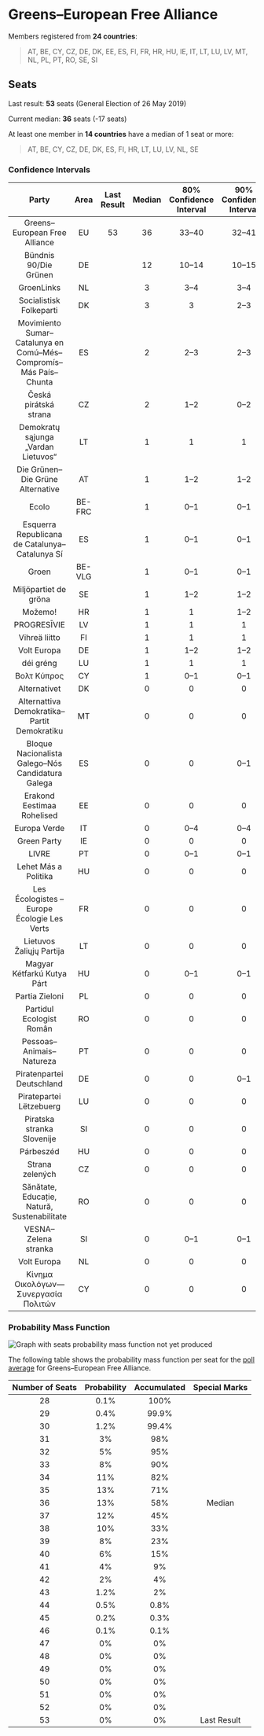 # Greens–European Free Alliance

Members registered from **24 countries**:

> AT, BE, CY, CZ, DE, DK, EE, ES, FI, FR, HR, HU, IE, IT, LT, LU, LV, MT, NL, PL, PT, RO, SE, SI

## Seats

Last result: **53** seats (General Election of 26 May 2019)

Current median: **36** seats (-17 seats)

At least one member in **14 countries** have a median of 1 seat or more:

> AT, BE, CY, CZ, DE, DK, ES, FI, HR, LT, LU, LV, NL, SE

### Confidence Intervals

| Party | Area | Last Result | Median | 80% Confidence Interval | 90% Confidence Interval | 95% Confidence Interval | 99% Confidence Interval |
|:-----:|:----:|:-----------:|:------:|:-----------------------:|:-----------------------:|:-----------------------:|:-----------------------:|
| Greens–European Free Alliance | EU | 53 | 36 | 33–40 | 32–41 | 31–42 | 29–44 |
| Bündnis 90/Die Grünen | DE | | 12 | 10–14 | 10–15 | 9–15 | 9–16 |
| GroenLinks | NL | | 3 | 3–4 | 3–4 | 3–4 | 2–4 |
| Socialistisk Folkeparti | DK | | 3 | 3 | 2–3 | 2–3 | 2–4 |
| Movimiento Sumar–Catalunya en Comú–Més–Compromís–Más País–Chunta | ES | | 2 | 2–3 | 2–3 | 1–3 | 1–4 |
| Česká pirátská strana | CZ | | 2 | 1–2 | 0–2 | 0–2 | 0–2 |
| Demokratų sąjunga „Vardan Lietuvos“ | LT | | 1 | 1 | 1 | 1 | 1 |
| Die Grünen–Die Grüne Alternative | AT | | 1 | 1–2 | 1–2 | 1–2 | 1–2 |
| Ecolo | BE-FRC | | 1 | 0–1 | 0–1 | 0–1 | 0–1 |
| Esquerra Republicana de Catalunya–Catalunya Sí | ES | | 1 | 0–1 | 0–1 | 0–2 | 0–2 |
| Groen | BE-VLG | | 1 | 0–1 | 0–1 | 0–1 | 0–1 |
| Miljöpartiet de gröna | SE | | 1 | 1–2 | 1–2 | 1–2 | 1–2 |
| Možemo! | HR | | 1 | 1 | 1–2 | 1–2 | 1–2 |
| PROGRESĪVIE | LV | | 1 | 1 | 1 | 1 | 1 |
| Vihreä liitto | FI | | 1 | 1 | 1 | 1 | 1–2 |
| Volt Europa | DE | | 1 | 1–2 | 1–2 | 1–2 | 1–3 |
| déi gréng | LU | | 1 | 1 | 1 | 1 | 1 |
| Βολτ Κύπρος | CY | | 1 | 0–1 | 0–1 | 0–1 | 0–1 |
| Alternativet | DK | | 0 | 0 | 0 | 0 | 0 |
| Alternattiva Demokratika–Partit Demokratiku | MT | | 0 | 0 | 0 | 0 | 0 |
| Bloque Nacionalista Galego–Nós Candidatura Galega | ES | | 0 | 0 | 0–1 | 0–1 | 0–1 |
| Erakond Eestimaa Rohelised | EE | | 0 | 0 | 0 | 0 | 0 |
| Europa Verde | IT | | 0 | 0–4 | 0–4 | 0–4 | 0–5 |
| Green Party | IE | | 0 | 0 | 0 | 0 | 0–1 |
| LIVRE | PT | | 0 | 0–1 | 0–1 | 0–1 | 0–1 |
| Lehet Más a Politika | HU | | 0 | 0 | 0 | 0 | 0 |
| Les Écologistes – Europe Écologie Les Verts | FR | | 0 | 0 | 0 | 0 | 0 |
| Lietuvos Žaliųjų Partija | LT | | 0 | 0 | 0 | 0 | 0 |
| Magyar Kétfarkú Kutya Párt | HU | | 0 | 0–1 | 0–1 | 0–1 | 0–2 |
| Partia Zieloni | PL | | 0 | 0 | 0 | 0 | 0–1 |
| Partidul Ecologist Român | RO | | 0 | 0 | 0 | 0 | 0 |
| Pessoas–Animais–Natureza | PT | | 0 | 0 | 0 | 0 | 0 |
| Piratenpartei Deutschland | DE | | 0 | 0 | 0–1 | 0–1 | 0–1 |
| Piratepartei Lëtzebuerg | LU | | 0 | 0 | 0 | 0 | 0 |
| Piratska stranka Slovenije | SI | | 0 | 0 | 0 | 0 | 0 |
| Párbeszéd | HU | | 0 | 0 | 0 | 0 | 0 |
| Strana zelených | CZ | | 0 | 0 | 0 | 0 | 0 |
| Sănătate, Educație, Natură, Sustenabilitate | RO | | 0 | 0 | 0 | 0 | 0 |
| VESNA–Zelena stranka | SI | | 0 | 0–1 | 0–1 | 0–1 | 0–1 |
| Volt Europa | NL | | 0 | 0 | 0 | 0 | 0–1 |
| Κίνημα Οικολόγων—Συνεργασία Πολιτών | CY | | 0 | 0 | 0 | 0 | 0 |

### Probability Mass Function

![Graph with seats probability mass function not yet produced](average-2024-12-31-seats-pmf-greens–europeanfreealliance.png "Seats Probability Mass Function")

The following table shows the probability mass function per seat for the [poll average](average-2024-12-31.html) for Greens–European Free Alliance.

| Number of Seats | Probability | Accumulated | Special Marks |
|:---------------:|:-----------:|:-----------:|:-------------:|
| 28 | 0.1% | 100% |  |
| 29 | 0.4% | 99.9% |  |
| 30 | 1.2% | 99.4% |  |
| 31 | 3% | 98% |  |
| 32 | 5% | 95% |  |
| 33 | 8% | 90% |  |
| 34 | 11% | 82% |  |
| 35 | 13% | 71% |  |
| 36 | 13% | 58% | Median |
| 37 | 12% | 45% |  |
| 38 | 10% | 33% |  |
| 39 | 8% | 23% |  |
| 40 | 6% | 15% |  |
| 41 | 4% | 9% |  |
| 42 | 2% | 4% |  |
| 43 | 1.2% | 2% |  |
| 44 | 0.5% | 0.8% |  |
| 45 | 0.2% | 0.3% |  |
| 46 | 0.1% | 0.1% |  |
| 47 | 0% | 0% |  |
| 48 | 0% | 0% |  |
| 49 | 0% | 0% |  |
| 50 | 0% | 0% |  |
| 51 | 0% | 0% |  |
| 52 | 0% | 0% |  |
| 53 | 0% | 0% | Last Result |


